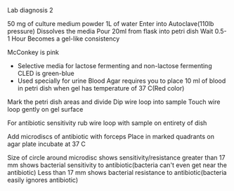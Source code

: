 Lab diagnosis 2

50 mg of culture medium powder
1L of water
Enter into Autoclave(110lb pressure)
Dissolves the media
Pour 20ml from flask into petri dish
Wait 0.5-1 Hour
Becomes a gel-like consistency

McConkey is pink
- Selective media for lactose fermenting and non-lactose fermenting
CLED is green-blue
- Used specially for urine
Blood Agar requires you to place 10 ml of blood in petri dish when gel has temperature of 37 C(Red color)

Mark the petri dish areas and divide
Dip wire loop into sample
Touch wire loop gently on gel surface

For antibiotic sensitivity rub wire loop with sample on entirety of dish

Add microdiscs of antibiotic with forceps
Place in marked quadrants on agar plate
incubate at 37 C

Size of circle around microdisc shows sensitivity/resistance
greater than 17 mm shows bacterial sensitivity to antibiotic(bacteria can't even get near the antibiotic)
Less than 17 mm shows bacterial resistance to antibiotic(bacteria easily ignores antibiotic)


